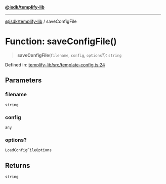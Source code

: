 [**@isdk/templify-lib**](../README.md)

***

[@isdk/templify-lib](../globals.md) / saveConfigFile

# Function: saveConfigFile()

> **saveConfigFile**(`filename`, `config`, `options`?): `string`

Defined in: [templify-lib/src/template-config.ts:24](https://github.com/isdk/templify-lib.js/blob/a5ba1d5b12827ec345476be84dc8b8526ad30e2c/src/template-config.ts#L24)

## Parameters

### filename

`string`

### config

`any`

### options?

`LoadConfigFileOptions`

## Returns

`string`

